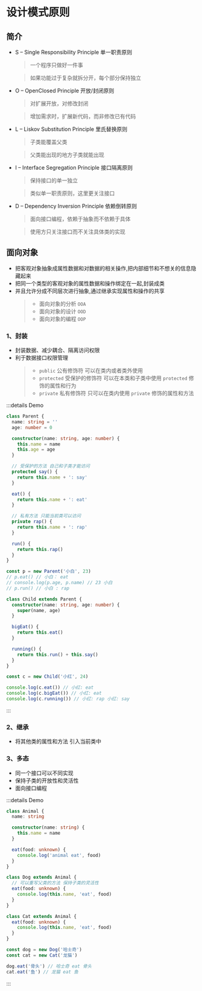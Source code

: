 # 设计模式原则

## 简介
- S – Single Responsibility Principle 单一职责原则

  > 一个程序只做好一件事

  > 如果功能过于复杂就拆分开，每个部分保持独立

- O – OpenClosed Principle 开放/封闭原则

  > 对扩展开放，对修改封闭

  > 增加需求时，扩展新代码，而非修改已有代码

- L – Liskov Substitution Principle 里氏替换原则

  > 子类能覆盖父类

  > 父类能出现的地方子类就能出现

- I – Interface Segregation Principle 接口隔离原则

  > 保持接口的单一独立

  > 类似单一职责原则，这里更关注接口

- D – Dependency Inversion Principle 依赖倒转原则

  > 面向接口编程，依赖于抽象而不依赖于具体

  > 使用方只关注接口而不关注具体类的实现


## 面向对象

- 把客观对象抽象成属性数据和对数据的相关操作,把内部细节和不想关的信息隐藏起来
- 把同一个类型的客观对象的属性数据和操作绑定在一起,封装成类
- 并且允许分成不同层次进行抽象,通过继承实现属性和操作的共享
  > - 面向对象的分析 `OOA`
  > - 面向对象的设计 `OOD`
  > - 面向对象的编程 `OOP`

### 1、封装

- 封装数据、减少耦合、隔离访问权限
- 利于数据接口权限管理
  > - `public` 公有修饰符 可以在类内或者类外使用
  > - `protected` 受保护的修饰符 可以在本类和子类中使用 `protected` 修饰的属性和行为
  > - `private` 私有修饰符 只可以在类内使用 `private` 修饰的属性和方法

:::details Demo

```ts
class Parent {
  name: string = ''
  age: number = 0

  constructor(name: string, age: number) {
    this.name = name
    this.age = age
  }

  // 受保护的方法 自己和子类才能访问
  protected say() {
    return this.name + ': say'
  }

  eat() {
    return this.name + ': eat'
  }

  // 私有方法 只能当前类可以访问
  private rap() {
    return this.name + ': rap'
  }

  run() {
    return this.rap()
  }
}

const p = new Parent('小白', 23)
// p.eat() // 小白： eat
// console.log(p.age, p.name) // 23 小白
// p.run() // 小白 : rap

class Child extends Parent {
  constructor(name: string, age: number) {
    super(name, age)
  }

  bigEat() {
    return this.eat()
  }

  running() {
    return this.run() + this.say()
  }
}

const c = new Child('小红', 24)

console.log(c.eat()) // 小红: eat
console.log(c.bigEat()) // 小红: eat
console.log(c.running()) // 小红: rap 小红: say
```

:::

### 2、继承

- 将其他类的属性和方法 引入当前类中

### 3、多态

- 同一个接口可以不同实现
- 保持子类的开放性和灵活性
- 面向接口编程

:::details Demo

```ts
class Animal {
  name: string

  constructor(name: string) {
    this.name = name
  }

  eat(food: unknown) {
    console.log('animal eat', food)
  }
}

class Dog extends Animal {
  // 可以重写父类的方法 保持子类的灵活性
  eat(food: unknown) {
    console.log(this.name, 'eat', food)
  }
}

class Cat extends Animal {
  eat(food: unknown) {
    console.log(this.name, 'eat', food)
  }
}

const dog = new Dog('哈士奇')
const cat = new Cat('龙猫')

dog.eat('骨头') // 哈士奇 eat 骨头
cat.eat('鱼') // 龙猫 eat 鱼
```

:::
